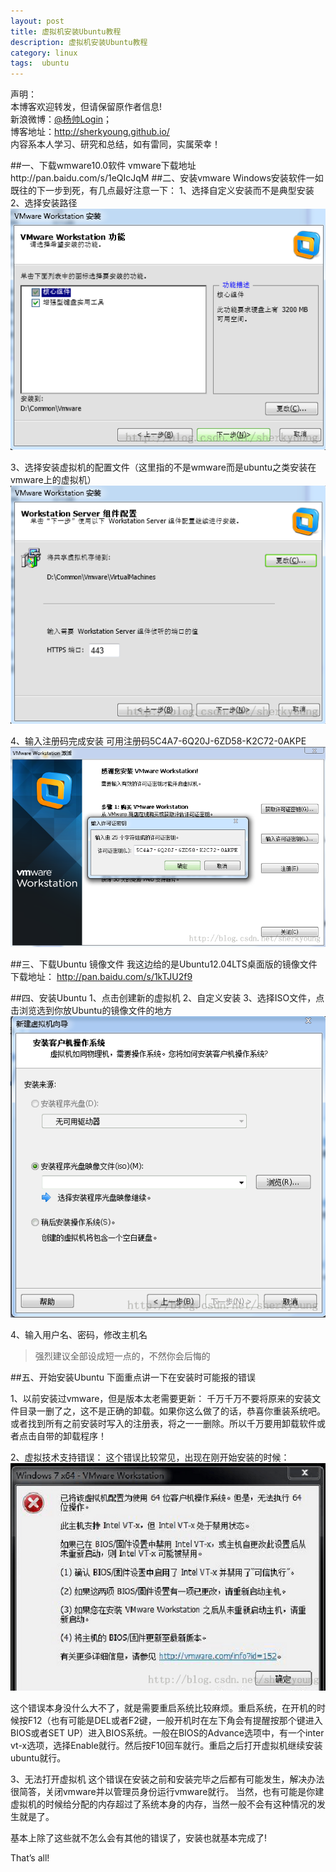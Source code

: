 ```yaml
---
layout: post
title: 虚拟机安装Ubuntu教程
description: 虚拟机安装Ubuntu教程
category: linux
tags:  ubuntu
---
```


声明：  
本博客欢迎转发，但请保留原作者信息!  
新浪微博：[@杨帅Login](http://weibo.com/yangshuailogo)；   
博客地址：<http://sherkyoung.github.io/>  
内容系本人学习、研究和总结，如有雷同，实属荣幸！


##一、下载wmware10.0软件
vmware下载地址http://pan.baidu.com/s/1eQIcJqM
##二、安装vmware
Windows安装软件一如既往的下一步到死，有几点最好注意一下：
1、选择自定义安装而不是典型安装
2、选择安装路径
![](/images/2014-04-12-linux-ubuntu/01.png)

3、选择安装虚拟机的配置文件（这里指的不是wmware而是ubuntu之类安装在vmware上的虚拟机）
 ![](/images/2014-04-12-linux-ubuntu/02.png)
 
4、输入注册码完成安装
可用注册码5C4A7-6Q20J-6ZD58-K2C72-0AKPE
![](/images/2014-04-12-linux-ubuntu/03.png)
 
##三、下载Ubuntu 镜像文件
我这边给的是Ubuntu12.04LTS桌面版的镜像文件下载地址： http://pan.baidu.com/s/1kTJU2f9
 
##四、安装Ubuntu
1、点击创建新的虚拟机
2、自定义安装
3、选择ISO文件，点击浏览选到你放Ubuntu的镜像文件的地方
![](/images/2014-04-12-linux-ubuntu/04.png)

4、输入用户名、密码，修改主机名
>强烈建议全部设成短一点的，不然你会后悔的
 
##五、开始安装Ubuntu
下面重点讲一下在安装时可能报的错误

1、以前安装过vmware，但是版本太老需要更新：
千万千万不要将原来的安装文件目录一删了之，这不是正确的卸载。如果你这么做了的话，恭喜你重装系统吧。或者找到所有之前安装时写入的注册表，将之一一删除。所以千万要用卸载软件或者点击自带的卸载程序！

2、虚拟技术支持错误：
这个错误比较常见，出现在刚开始安装的时候：
 ![](/images/2014-04-12-linux-ubuntu/05.png)
 
这个错误本身没什么大不了，就是需要重启系统比较麻烦。重启系统，在开机的时候按F12（也有可能是DEL或者F2键，一般开机时在左下角会有提醒按那个键进入BIOS或者SET UP）进入BIOS系统。一般在BIOS的Advance选项中，有一个inter vt-x选项，选择Enable就行。然后按F10回车就行。重启之后打开虚拟机继续安装ubuntu就行。

3、无法打开虚拟机
这个错误在安装之前和安装完毕之后都有可能发生，解决办法很简答，关闭vmware并以管理员身份运行vmware就行。
当然，也有可能是你建虚拟机的时候给分配的内存超过了系统本身的内存，当然一般不会有这种情况的发生就是了。
 
 
基本上除了这些就不怎么会有其他的错误了，安装也就基本完成了!
 
 
That’s all!
